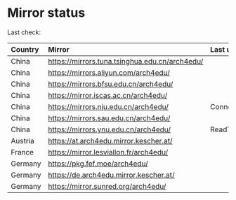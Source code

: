 <script src="./time.js"></script>
# Mirror status
Last check: <script type="text/javascript">localize(1680279742.5136511);</script>

|Country|Mirror|Last update|
|:------|:-----|:----------|
|China|https://mirrors.tuna.tsinghua.edu.cn/arch4edu/|<script type="text/javascript">localize(1680244455);</script>|
|China|https://mirrors.aliyun.com/arch4edu/|<script type="text/javascript">localize(1680201153);</script>|
|China|https://mirrors.bfsu.edu.cn/arch4edu/|<script type="text/javascript">localize(1680244455);</script>|
|China|https://mirror.iscas.ac.cn/arch4edu/|<script type="text/javascript">localize(1680244455);</script>|
|China|https://mirrors.nju.edu.cn/arch4edu/|ConnectTimeout|
|China|https://mirrors.sau.edu.cn/arch4edu/|<script type="text/javascript">localize(1673850842);</script>|
|China|https://mirrors.ynu.edu.cn/arch4edu/|ReadTimeout|
|Austria|https://at.arch4edu.mirror.kescher.at/|<script type="text/javascript">localize(1680244455);</script>|
|France|https://mirror.lesviallon.fr/arch4edu/|<script type="text/javascript">localize(1680244455);</script>|
|Germany|https://pkg.fef.moe/arch4edu/|<script type="text/javascript">localize(1680244455);</script>|
|Germany|https://de.arch4edu.mirror.kescher.at/|<script type="text/javascript">localize(1680244455);</script>|
|Germany|https://mirror.sunred.org/arch4edu/|<script type="text/javascript">localize(1680244455);</script>|

<script src="./tablefilter/tablefilter.js"></script>
<script src="./table.js"></script>